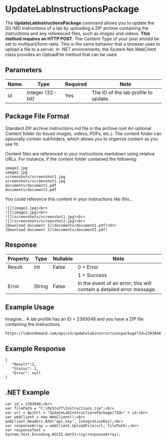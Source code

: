 # UpdateLabInstructionsPackage

The **UpdateLabInstructionsPackage** command allows you to update the IDL-MD instructions of a lab by uploading a ZIP archive containing the instructions and any referenced files, such as images and videos. **This method requires an HTTP POST**. The Content-Type of your post should be set to multipart/form-data. This is the same behavior that a browser uses to upload a file to a server. In .NET environments, the System.Net.WebClient class provides an UploadFile method that can be used.

## Parameters
|Name|Type|Required|Note|
|--- |--- |--- |--- |
|id|Integer (32-bit)|Yes|The ID of the lab profile to update.|

## Package File Format
Standard ZIP archive
Instructions.md file in the archive root
An optional Content folder (to house images, videos, PDFs, etc.). The content folder can optionally contain subfolders, which allows you to organize content as you see fit.

Content files are referenced in your instructions markdown using relative URLs. For instance, if the content folder contained the following:

```
image1.jpg
image2.jpg
screenshots/screenshot1.jpg
screenshots/screenshot2.jpg
documents/document1.pdf
documents/document2.pdf
```

You could reference this content in your instructions like this...

```
![](image1.jpg)<br>
![](image2.jpg)<br>
![](screenshots/screenshot1.jpg)<br>
![](screenshots/screenshot2.jpg)<br>
[Download document 1](documents/document1.pdf)<br>
[Download document 2](documents/document2.pdf)
```

## Response
|Property|Type|Nullable|Note|
|--- |--- |--- |--- |
|Result|Int|False|0 = Error
||||1 = Success|
|Error|String|False|In the event of an error, this will contain a detailed error message.|

## Example Usage
Imagine…  A lab profile has an ID = 2393048 and you have a ZIP file containing the instructions.
```
https://labondemand.com/api/v3/updatelabinstructionspackage?Id=2393048
```

## Example Response
```linenums
{
   "Result":1,
   "Status": 1,
   "Error": null
}
```

## .NET Example

```
var id = 2393048;<br>
var filePath = "C:\MyStuff\Instructions.zip";<br>
var url = ApiUrl + "UpdateLabInstructionsPackage/?Id=" + id;<br>
var webClient = new WebClient();<br>
webClient.Headers.Add("api_key", IntegrationKey);<br>
var responseArray = webClient.UploadFile(url, filePath);<br>
var responseText = System.Text.Encoding.ASCII.GetString(responseArray);
```